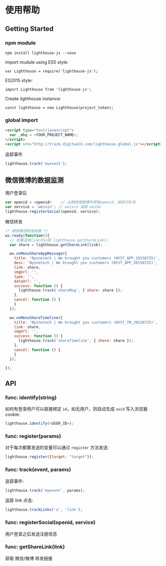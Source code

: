 # 使用帮助

## Getting Started

### npm module

```
npm install lighthouse-js --save
```

import mudule using ES5 style:

```
var Lighthouse = require('lighthouse-js');
```

ES2015 style:

```
import Lighthouse from 'lighthouse-js';
```

Create lighthouse instance:

```
const lighthouse = new Lighthouse(project_token);
```


### global import

```html
<script type="text/javascript">
  var _mhq = <YOUR_PROJECT_NAME>;
</script>
<script src="http://track.digitwalk.com/lighthouse.global.js"></script>
```

追踪事件

```javascript
lighthouse.track('myevent');
```

## 微信微博的数据监测

用户登录后

```javascript
var openid = <openid>    // 从微信或微博中获取openid，请自行补充
var service = 'weixin'; // weixin 或者 weibo
lighthouse.registerSocial(openid, service);
```

微信转发

```javascript
/* 修改微信转发链接 */
wx.ready(function(){
  // 如果没有link可以用 lighthouse.getShareLink()
  var share = lighthouse.getShareLink(link);

  wx.onMenuShareAppMessage({
    title: 'Nysnetech | We brought you customers (NYST_APP_20150725)',
    desc: 'Nysnetech | We brought you customers (NYST_APP_20150725)',
    link: share,
    imgUrl: '',
    type: '',
    dataUrl: '',
    success: function () {
      lighthouse.track('shareMsg', { share: share });
    },
    cancel: function () {
    }
  });

  wx.onMenuShareTimeline({
    title: 'Nysnetech | We brought you customers (NYST_TM_20150725)',
    link: share,
    imgUrl: '',
    success: function () {
      lighthouse.track('shareTimeline', { share: share });
    },
    cancel: function () {
    }
  });

});
```

## API

### func: identify(string)

如何有登录用户可以直接绑定 `id`，如无用户，则自动生成 `uuid` 写入浏览器 cookie:

```javascript
lighthouse.identify(<USER_ID>);
```

### func: register(params)

对于每次都要发送的变量可以通过 `register` 方法发送:

```javascript
lighthouse.register({target: "target"});
```

### func: track(event, params)

追踪事件:

```javascript
lighthouse.track('myevent', params);
```

追踪 link 点击:

```javascript
lighthouse.trackLinks('a', 'link');
```

### func: registerSocial(openid, service)

用户登录之后发送注册信息

### func: getShareLink(link)

获取 微信/微博 转发链接
